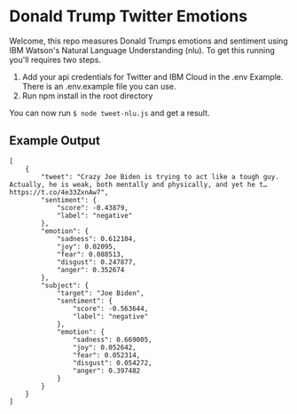 # Donald Trump Twitter Emotions

Welcome, this repo measures Donald Trumps emotions and sentiment using IBM Watson's Natural Language Understanding (nlu). To get this running you'll requires two steps.

1) Add your api credentials for Twitter and IBM Cloud in the .env Example. There is an .env.example file you can use.
2) Run npm install in the root directory

You can now run `$ node tweet-nlu.js` and get a result.


## Example Output
```
[
    {
        "tweet": "Crazy Joe Biden is trying to act like a tough guy. Actually, he is weak, both mentally and physically, and yet he t… https://t.co/4e33ZxnAw7",
        "sentiment": {
            "score": -0.43879,
            "label": "negative"
        },
        "emotion": {
            "sadness": 0.612104,
            "joy": 0.02095,
            "fear": 0.088513,
            "disgust": 0.247877,
            "anger": 0.352674
        },
        "subject": {
            "target": "Joe Biden",
            "sentiment": {
                "score": -0.563644,
                "label": "negative"
            },
            "emotion": {
                "sadness": 0.669005,
                "joy": 0.052642,
                "fear": 0.052314,
                "disgust": 0.054272,
                "anger": 0.397482
            }
        }
    }
]
```